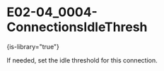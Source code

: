 # E02-04_0004-ConnectionsIdleThresh

{is-library="true"}

<snippet id="E02-04_0004-ConnectionsIdleThresh_snippet">



If needed, set the idle threshold for this connection.


</snippet>